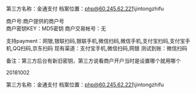 第三方名称：金通支付
档案位置：php@60.245.62.221\jintongzhifu
 
商户号:商户提供的商户号  
商户密钥KEY：MD5密钥
商户交易帐号：无
 
支持payment：网银,银联扫码,银联手机,微信扫码,微信手机,支付宝扫码,支付宝手机,QQ扫码,京东扫码
现有渠道：支付宝手机,微信扫码,网银
测试到账：微信扫码

备注：第三方后台有新旧密钥，第三方说看商户开户当时是设置哪个就用哪个

20181002

第三方名称：金通支付
档案位置：php@60.245.62.221\jintongzhifu